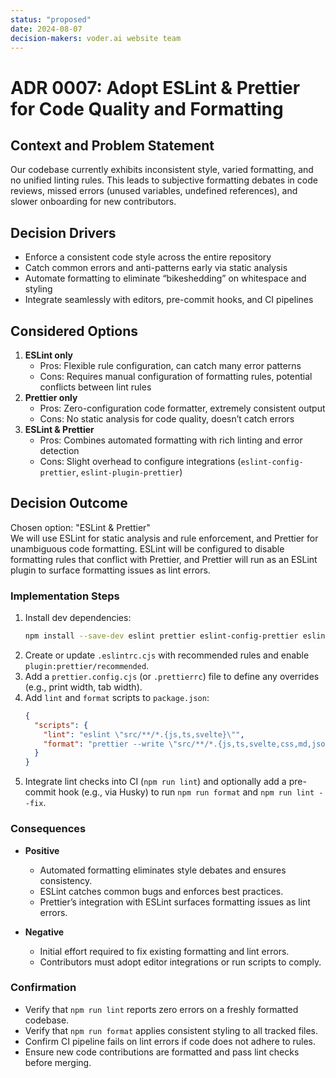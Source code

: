 ```yaml
---
status: "proposed"
date: 2024-08-07
decision-makers: voder.ai website team
---
```


# ADR 0007: Adopt ESLint & Prettier for Code Quality and Formatting

## Context and Problem Statement

Our codebase currently exhibits inconsistent style, varied formatting, and no unified linting rules. This leads to subjective formatting debates in code reviews, missed errors (unused variables, undefined references), and slower onboarding for new contributors.

## Decision Drivers

* Enforce a consistent code style across the entire repository  
* Catch common errors and anti-patterns early via static analysis  
* Automate formatting to eliminate “bikeshedding” on whitespace and styling  
* Integrate seamlessly with editors, pre-commit hooks, and CI pipelines  

## Considered Options

1. **ESLint only**  
   - Pros: Flexible rule configuration, can catch many error patterns  
   - Cons: Requires manual configuration of formatting rules, potential conflicts between lint rules  
2. **Prettier only**  
   - Pros: Zero-configuration code formatter, extremely consistent output  
   - Cons: No static analysis for code quality, doesn’t catch errors  
3. **ESLint & Prettier**  
   - Pros: Combines automated formatting with rich linting and error detection  
   - Cons: Slight overhead to configure integrations (`eslint-config-prettier`, `eslint-plugin-prettier`)  

## Decision Outcome

Chosen option: "ESLint & Prettier"  
We will use ESLint for static analysis and rule enforcement, and Prettier for unambiguous code formatting. ESLint will be configured to disable formatting rules that conflict with Prettier, and Prettier will run as an ESLint plugin to surface formatting issues as lint errors.

### Implementation Steps

1. Install dev dependencies:  
   ```bash
   npm install --save-dev eslint prettier eslint-config-prettier eslint-plugin-prettier
   ```  
2. Create or update `.eslintrc.cjs` with recommended rules and enable `plugin:prettier/recommended`.  
3. Add a `prettier.config.cjs` (or `.prettierrc`) file to define any overrides (e.g., print width, tab width).  
4. Add `lint` and `format` scripts to `package.json`:  
   ```json
   {
     "scripts": {
       "lint": "eslint \"src/**/*.{js,ts,svelte}\"",
       "format": "prettier --write \"src/**/*.{js,ts,svelte,css,md,json}\""
     }
   }
   ```  
5. Integrate lint checks into CI (`npm run lint`) and optionally add a pre-commit hook (e.g., via Husky) to run `npm run format` and `npm run lint --fix`.

### Consequences

* **Positive**  
  * Automated formatting eliminates style debates and ensures consistency.  
  * ESLint catches common bugs and enforces best practices.  
  * Prettier’s integration with ESLint surfaces formatting issues as lint errors.

* **Negative**  
  * Initial effort required to fix existing formatting and lint errors.  
  * Contributors must adopt editor integrations or run scripts to comply.  

### Confirmation

* Verify that `npm run lint` reports zero errors on a freshly formatted codebase.  
* Verify that `npm run format` applies consistent styling to all tracked files.  
* Confirm CI pipeline fails on lint errors if code does not adhere to rules.  
* Ensure new code contributions are formatted and pass lint checks before merging.